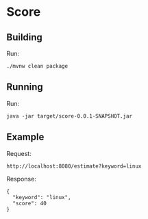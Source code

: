 # Score

## Building

Run:

	./mvnw clean package

## Running

Run:

	java -jar target/score-0.0.1-SNAPSHOT.jar

## Example

Request:

	http://localhost:8080/estimate?keyword=linux

Response:

	{
	  "keyword": "linux",
	  "score": 40
	}